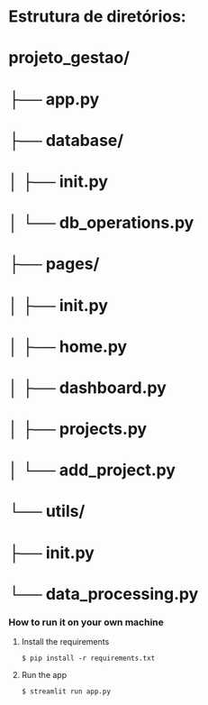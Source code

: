 # Estrutura de diretórios:
# projeto_gestao/
# ├── app.py
# ├── database/
# │   ├── __init__.py
# │   └── db_operations.py
# ├── pages/
# │   ├── __init__.py
# │   ├── home.py
# │   ├── dashboard.py
# │   ├── projects.py
# │   └── add_project.py
# └── utils/
#     ├── __init__.py
#     └── data_processing.py

### How to run it on your own machine

1. Install the requirements

   ```
   $ pip install -r requirements.txt
   ```

2. Run the app

   ```
   $ streamlit run app.py
   ```
